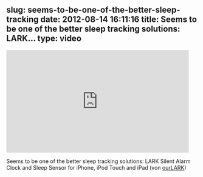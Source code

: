 slug: seems-to-be-one-of-the-better-sleep-tracking
date: 2012-08-14 16:11:16
title: Seems to be one of the better sleep tracking solutions: LARK...
type: video
---

<iframe width="480" height="270" src="http://www.youtube.com/embed/UlsB2GE86yw?fs=1&feature=oembed" frameborder="0" allowfullscreen></iframe>

Seems to be one of the better sleep tracking solutions: LARK Silent Alarm Clock and Sleep Sensor for iPhone, iPod Touch and iPad (von [ourLARK](http://www.youtube.com/watch?v=UlsB2GE86yw&feature=player_embedded))
